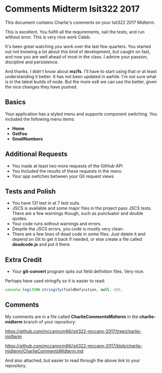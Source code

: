 # Comments Midterm Isit322 2017

This document contains Charlie's comments on your Isit322 2017 Midterm.

This is excellent. You fulfill all the requirements, nail the tests, and run without error. This is very nice work Caleb.

It's been great watching you work over the last few quarters. You started out not knowing a lot about this kind of development, but caught on fast, and now you are well ahead of most in the class. I admire your passion, discipline and persistence.

And thanks. I didn't know about **mz/fs**. I'll have to start using that or at least understanding it better. It has not been updated in awhile. I'm not sure what is in the latest builds of node. But the more es6 we can use the better, given the nice changes they have pushed.

## Basics

Your application has a styled menu and supports component switching. You included the following menu items:

- **Home**
- **GetFoo**
- **SmallNumbers**

## Additional Requests

- You made at least two more requests of the GitHub API
- You Included the results of these requests in the menu
- Your app switches between your Git request views

## Tests and Polish

- You have 131 test in at 7 test suits.
- JSCS is available and some major files in the project pass JSCS tests. There are a few warnings though, such as punctuator and double quotes.
- Your code runs without warnings and errors.
- Despite the JSCS errors, you code is mostly very clean.
- There are a few lines of dead code in some files. Just delete it and depend on Git to get it back if needed, or else create a file called **deadcode.js** and put it there.

## Extra Credit

- Your **git-convert** program spits out field definition files. Very nice.

Perhaps have used stringify so it is easier to read:

```javascript
console.log(JSON.stringify(fieldDefinition, null, 4));
```

## Comments

My comments are in a file called **CharlieCommentsMidterm** in the **charlie-midterm** branch of your repository:

https://github.com/mccanncm66/isit322-mccann-2017/tree/charlie-midterm

https://github.com/mccanncm66/isit322-mccann-2017/blob/charlie-midterm/CharlieCommentsMidterm.md

And also attached, but easier to read through the above link to your repository.
